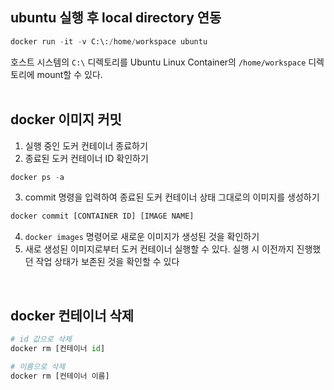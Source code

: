 ## ubuntu 실행 후 local directory 연동
```python
docker run -it -v C:\:/home/workspace ubuntu
```

호스트 시스템의 `C:\` 디렉토리를 Ubuntu Linux Container의 `/home/workspace` 디렉토리에 mount할 수 있다. <br>
<br>

## docker 이미지 커밋
1. 실행 중인 도커 컨테이너 종료하기
2. 종료된 도커 컨테이너 ID 확인하기
```python
docker ps -a
```
3. commit 명령을 입력하여 종료된 도커 컨테이너 상태 그대로의 이미지를 생성하기
```python
docker commit [CONTAINER ID] [IMAGE NAME]
```
4. `docker images` 명령어로 새로운 이미지가 생성된 것을 확인하기
5. 새로 생성된 이미지로부터 도커 컨테이너 실행할 수 있다. 실행 시 이전까지 진행했던 작업 상태가 보존된 것을 확인할 수 있다
<br>

## docker 컨테이너 삭제
```python
# id 값으로 삭제
docker rm [컨테이너 id]

# 이름으로 삭제
docker rm [컨테이너 이름]
```
